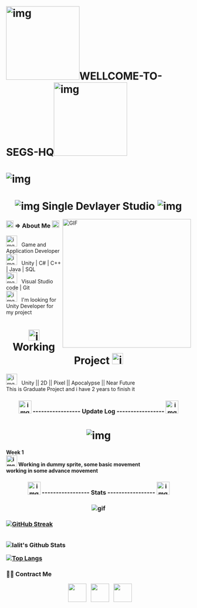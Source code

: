 
<h1 ><img src="https://gametora.com/images/umamusume/trainer_titles/honor_103304.png" alt="img" width="200" />WELLCOME-TO-SEGS-HQ<img src="https://gametora.com/images/umamusume/trainer_titles/honor_103305.png" alt="img"  width="200"  />
</h1>
<h1> <img src="https://im.ezgif.com/tmp/ezgif-1-1e4965e9ad.gif" alt="img" /> </h1>
<h1 align="center">  <img src="https://media.discordapp.net/stickers/975666684134297620.webp?size=80"  alt="img" />
   Single Devlayer Studio 
<img src="https://media.discordapp.net/stickers/975669250175930392.webp?size=80" alt="img" />
</h1>
<img align="right" alt="GIF" src="https://media.discordapp.net/attachments/394381268965654530/1074179431167434822/ezgif-3-4b9d09d96a.gif?width=330&height=312" width="350"/>
<h3> <img src="https://media.discordapp.net/stickers/975669164884770836.webp?size=20" width="20" alt="img"/> => About Me  <img src="https://media.discordapp.net/stickers/975670239939428352.webp?size=20" width="20" alt="img"/> </h3>
<div><img src="https://media.discordapp.net/stickers/975669312658473010.webp?size=80" alt="img" width="30"/> &nbsp;  Game and Application Developer <div/>
<div> <img src="https://media.discordapp.net/stickers/975670452397682758.webp?size=80" alt="img" width="30"/> &nbsp;  Unity | C# | C++ | Java | SQL <div/>
<div>  <img src="https://media.discordapp.net/stickers/999491777511817278.webp?size=80" alt="img" width="30"/> &nbsp;  Visual Studio code | Git <div/>
<div>  <img src="https://media.discordapp.net/stickers/975670300203180102.webp?size=80" alt="img" width="30"/> &nbsp;  I'm looking for Unity Developer for my project <div/>


<h1 align="center"><img src="https://static.wikia.nocookie.net/fategrandorder/images/b/b9/MasterMission_Button_1.png" alt="img"/ width="30"> Working Project <img src="https://static.wikia.nocookie.net/fategrandorder/images/8/8c/MasterMission_Button_2.png" alt="img"/ width="30"> </h1>

  <div>  <img src="https://media.discordapp.net/stickers/975670519644962838.webp?size=80" alt="img" width="30"/> &nbsp;  Unity || 2D || Pixel || Apocalypse || Near Future    
     <div/>
     <div> This is Graduate Project and i have 2 years to finish it <div/>
     
        
        
<h3 align="center">  <img src="https://media.discordapp.net/stickers/975670675912159263.webp?size=80" alt="img" width="35"/> ----------------- Update Log -----------------  <img src="https://media.discordapp.net/stickers/975670675912159263.webp?size=80" alt="img" width="35"/> <h3/>
<h1 align="center"> <img src="https://im4.ezgif.com/tmp/ezgif-4-30e39d0712.gif" alt="img"   /> </h1>   
   <h4> Week 1
<div><img src="https://media.discordapp.net/stickers/975669312658473010.webp?size=80" alt="img" width="30"/> Working in dummy sprite, some basic movement   </div>
      <div> working in some advance movement </div>
   </h4>
   
<h3 align="center"> <img src="https://media.discordapp.net/stickers/975670675912159263.webp?size=80" alt="img" width="35"/>   ----------------- Stats ----------------- <img src="https://media.discordapp.net/stickers/975670675912159263.webp?size=80" alt="img" width="35"/> <h3>
  <h3 align="center"> <img src="https://im3.ezgif.com/tmp/ezgif-3-c6b3874882.gif" alt="gif" /> <h3/>
     
     
   
     
[![GitHub Streak](https://github-readme-streak-stats.herokuapp.com?user=xkito24&theme=neon&border_radius=5&fire=DD701B)](https://git.io/streak-stats)

<br>

<img align="center" src="https://github-readme-stats.vercel.app/api?username=xkito24&include_all_commits=true&count_private=true&show_icons=true&line_height=20&title_color=7A7ADB&icon_color=2234AE&text_color=D3D3D3&bg_color=0,000000,130F40" alt="lalit's Github Stats">

</br>



[![Top Langs](https://github-readme-stats.vercel.app/api/top-langs/?username=xkito24&layout=compact&text_color=daf7dc&bg_color=151515)](https://github.com/xkito24/github-readme-stats)




<h3> 🤝🏻 Contract Me </h3>

<p align="center">
&nbsp; <a href="https://steamcommunity.com/id/abc123abcabc/" target="_blank" rel="noopener noreferrer"><img src="https://th.bing.com/th/id/R.93a4a65e7693d8b1739c9fb203089801?rik=0SXpP4ELODKVDw&riu=http%3a%2f%2flogos-download.com%2fwp-content%2fuploads%2f2016%2f05%2fSteam_icon_logo_logotype.png&ehk=Ya5ZQkkpV3rYH47HN9szTQIGNfhSUD5XF9CKYLZtQzc%3d&risl=&pid=ImgRaw&r=0" width="50" /></a>  
&nbsp; <a href="https://www.facebook.com/ConVybayACC/" target="_blank" rel="noopener noreferrer"><img src="https://th.bing.com/th/id/R.24b3e22f73d6957bce3abdb0968990cb?rik=VZb20S6CtzvQog&riu=http%3a%2f%2f4.bp.blogspot.com%2f-Rm3giw7mj_8%2fVQLP1ZWAVwI%2fAAAAAAAAXw0%2fWPoJhWJu_aY%2fs1600%2ffacebook-iOS-icon.png&ehk=BuqxeNZJaZRBVpO%2fxgkZuT8cWrMJYhILEmBh5U8WnaM%3d&risl=&pid=ImgRaw&r=0" width="50" /></a>
&nbsp; <a href="mailto:hkscxd20@gmail.com" target="_blank" rel="noopener noreferrer"><img src="https://img.icons8.com/plasticine/100/000000/gmail.png"  width="50" /></a>
</p>


